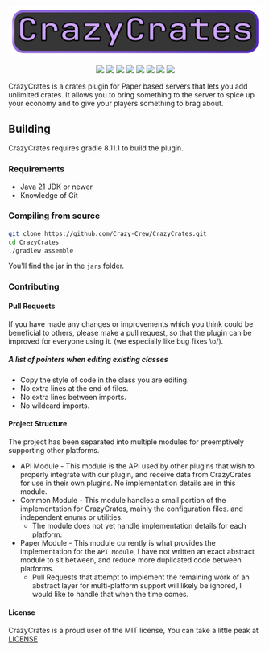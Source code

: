 <center><div align="center">

![CrazyCrates](https://raw.githubusercontent.com/Crazy-Crew/Branding/main/crazycrates/banner/webp/banner.webp)

[![][build-shield]][build-url]
[![][discord-shield]][discord-url]
[![][contributors-shield]][contributors-url]
[![][forks-shield]][forks-url]
[![][stars-shield]][stars-url]
[![][issues-shield]][issues-url]
[![][license-shield]][license-url]
[![][codefactor-shield]][codefactor-url]

</div></center>

CrazyCrates is a crates plugin for Paper based servers that lets you add unlimited crates. It allows you to bring something to the server to spice up your economy and to give your players something to brag about.

## Building
CrazyCrates requires gradle 8.11.1 to build the plugin.

### Requirements
* Java 21 JDK or newer
* Knowledge of Git

### Compiling from source
```sh
git clone https://github.com/Crazy-Crew/CrazyCrates.git
cd CrazyCrates
./gradlew assemble
```
You'll find the jar in the `jars` folder.

### Contributing
#### Pull Requests
If you have made any changes or improvements which you think could be beneficial to others, please make a pull request, so that the plugin can be improved for everyone using it. (we especially like bug fixes \o/).

##### A list of pointers when editing existing classes
* Copy the style of code in the class you are editing.
* No extra lines at the end of files.
* No extra lines between imports.
* No wildcard imports.

#### Project Structure
The project has been separated into multiple modules for preemptively supporting other platforms.
* API Module - This module is the API used by other plugins that wish to properly integrate with our plugin, and receive data from CrazyCrates for use in their own plugins. No implementation details are in this module.
* Common Module - This module handles a small portion of the implementation for CrazyCrates, mainly the configuration files. and independent enums or utilities.
  * The module does not yet handle implementation details for each platform.
* Paper Module - This module currently is what provides the implementation for the `API Module`, I have not written an exact abstract module to sit between, and reduce more duplicated code between platforms.
  * Pull Requests that attempt to implement the remaining work of an abstract layer for multi-platform support will likely be ignored, I would like to handle that when the time comes.

#### License
CrazyCrates is a proud user of the MIT license, You can take a little peak at [LICENSE](https://github.com/Crazy-Crew/CrazyCrates/blob/master/LICENSE)

[contributors-shield]: https://img.shields.io/github/contributors/Crazy-Crew/CrazyCrates.svg?style=flat&logo=appveyor
[contributors-url]: https://github.com/Crazy-Crew/CrazyCrates/graphs/contributors
[forks-shield]: https://img.shields.io/github/forks/Crazy-Crew/CrazyCrates.svg?style=flat&logo=appveyor
[forks-url]: https://github.com/Crazy-Crew/CrazyCrates/network/members
[stars-shield]: https://img.shields.io/github/stars/Crazy-Crew/CrazyCrates.svg?style=flat&logo=appveyor
[stars-url]: https://github.com/Crazy-Crew/CrazyCrates/stargazers
[issues-shield]: https://img.shields.io/github/issues/Crazy-Crew/CrazyCrates.svg?style=flat&logo=appveyor
[issues-url]: https://github.com/Crazy-Crew/CrazyCrates/issues
[license-shield]: https://img.shields.io/github/license/Crazy-Crew/CrazyCrates.svg?style=flat&logo=appveyor
[license-url]: https://github.com/Crazy-Crew/CrazyCrates/blob/main/LICENSE
[build-shield]: https://ci.crazycrew.us/job/CrazyCrates//badge/icon
[build-url]: https://ci.crazycrew.us/job/CrazyCrates
[discord-shield]: https://img.shields.io/discord/182615261403283459.svg?label=discord&logo=discord
[discord-url]: https://discord.gg/badbones-s-live-chat-182615261403283459
[codefactor-shield]: https://www.codefactor.io/repository/github/crazy-crew/crazycrates/badge
[codefactor-url]: https://www.codefactor.io/repository/github/crazy-crew/crazycrates

